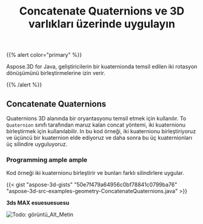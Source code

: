 ﻿---
title: Concatenate Quaternions ve 3D varlıkları üzerinde uygulayın
type: docs
weight: 30
url: /tr/java/concatenate-quaternions-and-apply-on-3d-entities/
description: Aspose.3D for Java, geliştiricilerin bir kuaternionda temsil edilen iki rotasyon dönüşümünü birleştirmelerine izin verir.
---
{{% alert color="primary" %}} 

Aspose.3D for Java, geliştiricilerin bir kuaternionda temsil edilen iki rotasyon dönüşümünü birleştirmelerine izin verir.

{{% /alert %}} 
## **Concatenate Quaternions**
Quaternions 3D alanında bir oryantasyonu temsil etmek için kullanılır. To `Quaternion` sınıfı tarafından maruz kalan concat yöntemi, iki kuaternionu birleştirmek için kullanılabilir. In bu kod örneği, iki kuaternionu birleştiriyoruz ve üçüncü bir kuaternion elde ediyoruz ve daha sonra bu üç kuaternionları üç silindire uyguluyoruz.
### **Programming ample ample**
Kod örneği iki kuaternionu birleştirir ve bunları farklı silindirlere uygular.

{{< gist "aspose-3d-gists" "50e7f479a64956c0bf78841c0799ba76" "aspose-3d-src-examples-geometry-ConcatenateQuaternions.java" >}}




**3ds MAX esuesuesuesu**

![Todo: görüntü_Alt_Metin](concatenate-quaternions-and-apply-on-3d-entities_1.png)
